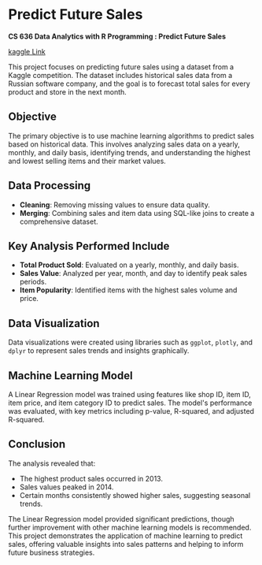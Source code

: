 # Predict Future Sales
**CS 636 Data Analytics with R Programming : Predict Future Sales**

[kaggle Link](https://www.kaggle.com/competitions/competitive-data-science-predict-future-sales)

This project focuses on predicting future sales using a dataset from a Kaggle competition. The dataset includes historical sales data from a Russian software company, and the goal is to forecast total sales for every product and store in the next month.

## Objective
The primary objective is to use machine learning algorithms to predict sales based on historical data. This involves analyzing sales data on a yearly, monthly, and daily basis, identifying trends, and understanding the highest and lowest selling items and their market values.

## Data Processing
- **Cleaning**: Removing missing values to ensure data quality.
- **Merging**: Combining sales and item data using SQL-like joins to create a comprehensive dataset.

## Key Analysis Performed Include
- **Total Product Sold**: Evaluated on a yearly, monthly, and daily basis.
- **Sales Value**: Analyzed per year, month, and day to identify peak sales periods.
- **Item Popularity**: Identified items with the highest sales volume and price.

## Data Visualization
Data visualizations were created using libraries such as `ggplot`, `plotly`, and `dplyr` to represent sales trends and insights graphically.

## Machine Learning Model
A Linear Regression model was trained using features like shop ID, item ID, item price, and item category ID to predict sales. The model's performance was evaluated, with key metrics including p-value, R-squared, and adjusted R-squared.

## Conclusion
The analysis revealed that:
- The highest product sales occurred in 2013.
- Sales values peaked in 2014.
- Certain months consistently showed higher sales, suggesting seasonal trends.

The Linear Regression model provided significant predictions, though further improvement with other machine learning models is recommended. This project demonstrates the application of machine learning to predict sales, offering valuable insights into sales patterns and helping to inform future business strategies.
